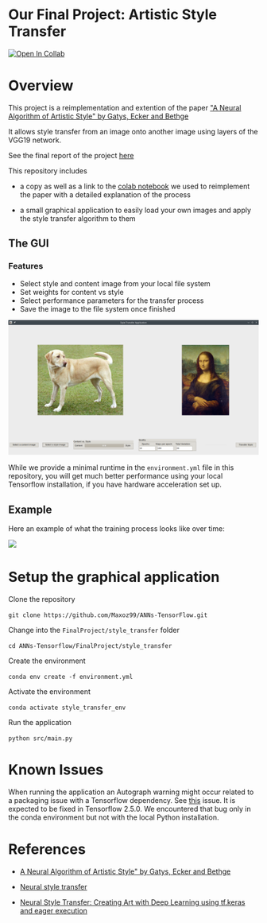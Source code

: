 # Our Final Project: Artistic Style Transfer

[![Open In Collab](https://colab.research.google.com/assets/colab-badge.svg)](https://colab.research.google.com/drive/15S9DsWTqz4iDyIgUqkdvdC2dL321NhOC)

# Overview

This project is a reimplementation and extention of the paper ["A Neural Algorithm of Artistic Style" by Gatys, Ecker and Bethge](https://arxiv.org/abs/1508.06576)

It allows style transfer from an image onto another image using layers of the VGG19 network.

See the final report of the project [here](https://docs.google.com/document/d/1CKCk7s5dSRnHNVDwWoMsid0bpHmDcsiaxopkc0S3EH0)

This repository includes

- a copy as well as a link to the [colab notebook](https://colab.research.google.com/drive/15S9DsWTqz4iDyIgUqkdvdC2dL321NhOC) we used to reimplement the paper with a detailed explanation of the process

- a small graphical application to easily load your own images and apply the style transfer algorithm to them

## The GUI

### Features

- Select style and content image from your local file system
- Set weights for content vs style
- Select performance parameters for the transfer process
- Save the image to the file system once finished

![](docs/ui.png)

While we provide a minimal runtime in the `environment.yml` file in this repository, you will get much better performance using your local Tensorflow installation, if you have hardware acceleration set up.

## Example
Here an example of what the training process looks like over time:

![](docs/training_process.gif)

# Setup the graphical application

Clone the repository 

`git clone https://github.com/Maxoz99/ANNs-TensorFlow.git`

Change into the `FinalProject/style_transfer` folder

`cd ANNs-Tensorflow/FinalProject/style_transfer`

Create the environment

`conda env create -f environment.yml`

Activate the environment

`conda activate style_transfer_env`

Run the application

`python src/main.py`

# Known Issues

When running the application an Autograph warning might occur related to a packaging issue with a Tensorflow dependency. See [this](https://github.com/tensorflow/tensorflow/issues/44146) issue. It is expected to be fixed in Tensorflow 2.5.0. We encountered that bug only in the conda environment but not with the local Python installation.

# References

- [A Neural Algorithm of Artistic Style" by Gatys, Ecker and Bethge](https://arxiv.org/abs/1508.06576)

- [Neural style transfer](https://www.tensorflow.org/tutorials/generative/style_transfer?hl=en)

- [Neural Style Transfer: Creating Art with Deep Learning using tf.keras and eager execution](https://medium.com/tensorflow/neural-style-transfer-creating-art-with-deep-learning-using-tf-keras-and-eager-execution-7d541ac31398)
